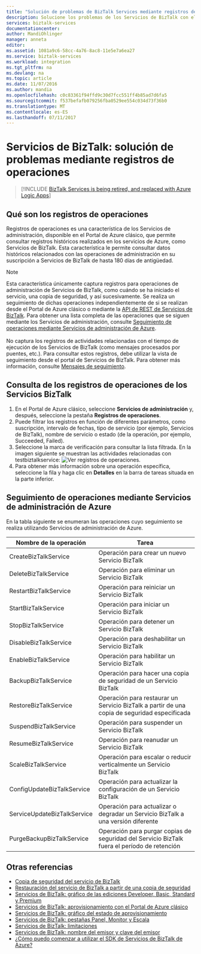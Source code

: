 ```yaml
---
title: "Solución de problemas de BizTalk Services mediante registros de operaciones | Microsoft Docs"
description: Solucione los problemas de los Servicios de BizTalk con el uso de registros de operaciones. MABS, WABS
services: biztalk-services
documentationcenter: 
author: MandiOhlinger
manager: anneta
editor: 
ms.assetid: 1081a9c6-58cc-4a76-8ac8-11e5e7a6ea27
ms.service: biztalk-services
ms.workload: integration
ms.tgt_pltfrm: na
ms.devlang: na
ms.topic: article
ms.date: 11/07/2016
ms.author: mandia
ms.openlocfilehash: c0c83361f94ffd9c30d7fcc551ff4b85ad7d6fa5
ms.sourcegitcommit: f537befafb079256fba0529ee554c034d73f36b0
ms.translationtype: MT
ms.contentlocale: es-ES
ms.lasthandoff: 07/11/2017
---
```

# <a name="biztalk-services-troubleshoot-using-operation-logs"></a>Servicios de BizTalk: solución de problemas mediante registros de operaciones

> [!INCLUDE [BizTalk Services is being retired, and replaced with Azure Logic Apps](../../includes/biztalk-services-retirement.md)]

## <a name="what-are-the-operation-logs"></a>Qué son los registros de operaciones
Registros de operaciones es una característica de los Servicios de administración, disponible en el Portal de Azure clásico, que permite consultar registros históricos realizados en los servicios de Azure, como Servicios de BizTalk. Esta característica le permite consultar datos históricos relacionados con las operaciones de administración en su suscripción a Servicios de BizTalk de hasta 180 días de antigüedad.

> [!NOTE]
> Esta característica únicamente captura registros para operaciones de administración de Servicios de BizTalk, como cuándo se ha iniciado el servicio, una copia de seguridad, y así sucesivamente. Se realiza un seguimiento de dichas operaciones independientemente de si se realizan desde el Portal de Azure clásico o mediante la [API de REST de Servicios de BizTalk](http://msdn.microsoft.com/library/azure/dn232347.aspx). Para obtener una lista completa de las operaciones que se siguen mediante los Servicios de administración, consulte [Seguimiento de operaciones mediante Servicios de administración de Azure](#bizops).<br/><br/>
> No captura los registros de actividades relacionadas con el tiempo de ejecución de los Servicios de BizTalk (como mensajes procesados por puentes, etc.). Para consultar estos registros, debe utilizar la vista de seguimiento desde el portal de Servicios de BizTalk. Para obtener más información, consulte [Mensajes de seguimiento](http://msdn.microsoft.com/library/azure/hh949805.aspx).
> 
> 

## <a name="view-biztalk-services-operation-logs"></a>Consulta de los registros de operaciones de los Servicios BizTalk
1. En el Portal de Azure clásico, seleccione **Servicios de administración** y, después, seleccione la pestaña **Registros de operaciones**.
2. Puede filtrar los registros en función de diferentes parámetros, como suscripción, intervalo de fechas, tipo de servicio (por ejemplo, Servicios de BizTalk), nombre de servicio o estado (de la operación, por ejemplo, Succeeded, Failed).
3. Seleccione la marca de verificación para consultar la lista filtrada. En la imagen siguiente se muestran las actividades relacionadas con testbiztalkservice: ![Ver registros de operaciones][ViewLogs]. 
4. Para obtener más información sobre una operación específica, seleccione la fila y haga clic en **Detalles** en la barra de tareas situada en la parte inferior.

## <a name="bizops"></a>Seguimiento de operaciones mediante Servicios de administración de Azure
En la tabla siguiente se enumeran las operaciones cuyo seguimiento se realiza utilizando Servicios de administración de Azure.

| Nombre de la operación | Tarea |
| --- | --- |
| CreateBizTalkService |Operación para crear un nuevo Servicio BizTalk |
| DeleteBizTalkService |Operación para eliminar un Servicio BizTalk |
| RestartBizTalkService |Operación para reiniciar un Servicio BizTalk |
| StartBizTalkService |Operación para iniciar un Servicio BizTalk |
| StopBizTalkService |Operación para detener un Servicio BizTalk |
| DisableBizTalkService |Operación para deshabilitar un Servicio BizTalk |
| EnableBizTalkService |Operación para habilitar un Servicio BizTalk |
| BackupBizTalkService |Operación para hacer una copia de seguridad de un Servicio BizTalk |
| RestoreBizTalkService |Operación para restaurar un Servicio BizTalk a partir de una copia de seguridad especificada |
| SuspendBizTalkService |Operación para suspender un Servicio BizTalk |
| ResumeBizTalkService |Operación para reanudar un Servicio BizTalk |
| ScaleBizTalkService |Operación para escalar o reducir verticalmente un Servicio BizTalk |
| ConfigUpdateBizTalkService |Operación para actualizar la configuración de un Servicio BizTalk |
| ServiceUpdateBizTalkService |Operación para actualizar o degradar un Servicio BizTalk a una versión diferente |
| PurgeBackupBizTalkService |Operación para purgar copias de seguridad del Servicio BizTalk fuera el período de retención |

## <a name="see-also"></a>Otras referencias
* [Copia de seguridad del servicio de BizTalk](http://go.microsoft.com/fwlink/p/?LinkID=325584)
* [Restauración del servicio de BizTalk a partir de una copia de seguridad](http://go.microsoft.com/fwlink/p/?LinkID=325582)
* [Servicios de BizTalk: gráfico de las ediciones Developer, Basic, Standard y Premium](http://go.microsoft.com/fwlink/p/?LinkID=302279)
* [Servicios de BizTalk: aprovisionamiento con el Portal de Azure clásico](http://go.microsoft.com/fwlink/p/?LinkID=302280)
* [Servicios de BizTalk: gráfico del estado de aprovisionamiento](http://go.microsoft.com/fwlink/p/?LinkID=329870)
* [Servicios de BizTalk: pestañas Panel, Monitor y Escala](http://go.microsoft.com/fwlink/p/?LinkID=302281)
* [Servicios de BizTalk: limitaciones](http://go.microsoft.com/fwlink/p/?LinkID=302282)
* [Servicios de BizTalk: nombre del emisor y clave del emisor](http://go.microsoft.com/fwlink/p/?LinkID=303941)
* [¿Cómo puedo comenzar a utilizar el SDK de Servicios de BizTalk de Azure?](http://go.microsoft.com/fwlink/p/?LinkID=302335)

[ViewLogs]: ./media/biztalk-troubleshoot-using-ops-logs/Operation-Logs.png

